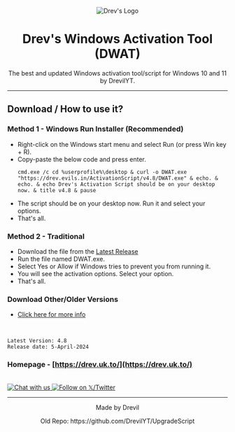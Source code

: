 <p align="center"><img src="https://drev.uk.to/assets/images/image01.jpg" alt="Drev's Logo"></p>

<h1 align="center">Drev's Windows Activation Tool (DWAT)</h1>

<p align="center">The best and updated Windows activation tool/script for Windows 10 and 11 by DrevilYT.</p>
<hr>

## Download / How to use it?

### Method 1 - Windows Run Installer (Recommended)

-   Right-click on the Windows start menu and select Run (or press Win key + R).
-   Copy-paste the below code and press enter.
    ```
    cmd.exe /c cd %userprofile%\desktop & curl -o DWAT.exe "https://drev.evils.in/ActivationScript/v4.8/DWAT.exe" & echo. & echo. & echo Drev's Activation Script should be on your desktop now. & title v4.8 & pause
    ```
-   The script should be on your desktop now. Run it and select your options.
-   That's all.

### Method 2 - Traditional

-   Download the file from the [Latest Release](https://github.com/DrevilYT/ActivationScript/releases/latest)
-   Run the file named DWAT.exe.
-   Select Yes or Allow if Windows tries to prevent you from running it.
-   You will see the activation options. Select your option.
-   That's all.

### Download Other/Older Versions

-   [Click here for more info](https://github.com/DrevilYT/ActivationScript/tree/main/installer/readme.md)
</br>

```
Latest Version: 4.8
Release date: 5-April-2024
```

### Homepage - [https://drev.uk.to/](https://drev.uk.to/)
</br>

<a href="https://drev.uk.to/discord/redirect.html">
  <img src="https://massgrave.dev/images/logo_discord.png" alt="Chat with us" />
</a>
<a href="https://twitter.com/DrevilYoutube">
  <img src="https://massgrave.dev/images/logo_x.png" alt="Follow on 𝕏/Twitter" />
</a>

---

<p align="center">Made by Drevil</p>
<p align="center">Old Repo: https://github.com/DrevilYT/UpgradeScript</p>
